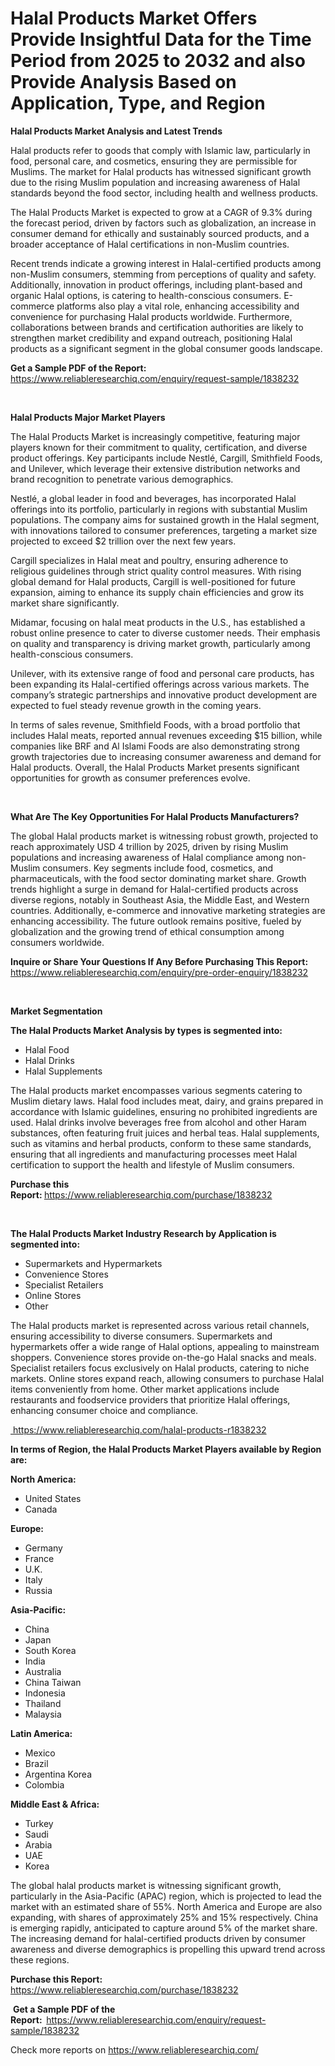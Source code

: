 <p><h1>Halal Products Market Offers Provide Insightful Data for the Time Period from 2025 to 2032 and also Provide Analysis Based on Application, Type, and Region</h1></p><p><strong>Halal Products Market Analysis and Latest Trends</strong></p>
<p><p>Halal products refer to goods that comply with Islamic law, particularly in food, personal care, and cosmetics, ensuring they are permissible for Muslims. The market for Halal products has witnessed significant growth due to the rising Muslim population and increasing awareness of Halal standards beyond the food sector, including health and wellness products. </p><p>The Halal Products Market is expected to grow at a CAGR of 9.3% during the forecast period, driven by factors such as globalization, an increase in consumer demand for ethically and sustainably sourced products, and a broader acceptance of Halal certifications in non-Muslim countries. </p><p>Recent trends indicate a growing interest in Halal-certified products among non-Muslim consumers, stemming from perceptions of quality and safety. Additionally, innovation in product offerings, including plant-based and organic Halal options, is catering to health-conscious consumers. E-commerce platforms also play a vital role, enhancing accessibility and convenience for purchasing Halal products worldwide. Furthermore, collaborations between brands and certification authorities are likely to strengthen market credibility and expand outreach, positioning Halal products as a significant segment in the global consumer goods landscape.</p></p>
<p><strong>Get a Sample PDF of the Report:&nbsp;</strong> <a href="https://www.reliableresearchiq.com/enquiry/request-sample/1838232?utm_campaign=3455&utm_medium=2&utm_source=Github&utm_content=ia&utm_term=07042025&utm_id=halal-products">https://www.reliableresearchiq.com/enquiry/request-sample/1838232</a></p>
<p>&nbsp;</p>
<p><strong>Halal Products Major Market Players</strong></p>
<p><p>The Halal Products Market is increasingly competitive, featuring major players known for their commitment to quality, certification, and diverse product offerings. Key participants include Nestlé, Cargill, Smithfield Foods, and Unilever, which leverage their extensive distribution networks and brand recognition to penetrate various demographics.</p><p>Nestlé, a global leader in food and beverages, has incorporated Halal offerings into its portfolio, particularly in regions with substantial Muslim populations. The company aims for sustained growth in the Halal segment, with innovations tailored to consumer preferences, targeting a market size projected to exceed $2 trillion over the next few years.</p><p>Cargill specializes in Halal meat and poultry, ensuring adherence to religious guidelines through strict quality control measures. With rising global demand for Halal products, Cargill is well-positioned for future expansion, aiming to enhance its supply chain efficiencies and grow its market share significantly.</p><p>Midamar, focusing on halal meat products in the U.S., has established a robust online presence to cater to diverse customer needs. Their emphasis on quality and transparency is driving market growth, particularly among health-conscious consumers. </p><p>Unilever, with its extensive range of food and personal care products, has been expanding its Halal-certified offerings across various markets. The company’s strategic partnerships and innovative product development are expected to fuel steady revenue growth in the coming years.</p><p>In terms of sales revenue, Smithfield Foods, with a broad portfolio that includes Halal meats, reported annual revenues exceeding $15 billion, while companies like BRF and Al Islami Foods are also demonstrating strong growth trajectories due to increasing consumer awareness and demand for Halal products. Overall, the Halal Products Market presents significant opportunities for growth as consumer preferences evolve.</p></p>
<p>&nbsp;</p>
<p><strong>What Are The Key Opportunities For Halal Products Manufacturers?</strong></p>
<p><p>The global Halal products market is witnessing robust growth, projected to reach approximately USD 4 trillion by 2025, driven by rising Muslim populations and increasing awareness of Halal compliance among non-Muslim consumers. Key segments include food, cosmetics, and pharmaceuticals, with the food sector dominating market share. Growth trends highlight a surge in demand for Halal-certified products across diverse regions, notably in Southeast Asia, the Middle East, and Western countries. Additionally, e-commerce and innovative marketing strategies are enhancing accessibility. The future outlook remains positive, fueled by globalization and the growing trend of ethical consumption among consumers worldwide.</p></p>
<p><strong>Inquire or Share Your Questions If Any Before Purchasing This Report:</strong> <a href="https://www.reliableresearchiq.com/enquiry/pre-order-enquiry/1838232?utm_campaign=3455&utm_medium=2&utm_source=Github&utm_content=ia&utm_term=07042025&utm_id=halal-products">https://www.reliableresearchiq.com/enquiry/pre-order-enquiry/1838232</a></p>
<p>&nbsp;</p>
<p><strong>Market Segmentation</strong></p>
<p><strong>The Halal Products Market Analysis by types is segmented into:</strong></p>
<p><ul><li>Halal Food</li><li>Halal Drinks</li><li>Halal Supplements</li></ul></p>
<p><p>The Halal products market encompasses various segments catering to Muslim dietary laws. Halal food includes meat, dairy, and grains prepared in accordance with Islamic guidelines, ensuring no prohibited ingredients are used. Halal drinks involve beverages free from alcohol and other Haram substances, often featuring fruit juices and herbal teas. Halal supplements, such as vitamins and herbal products, conform to these same standards, ensuring that all ingredients and manufacturing processes meet Halal certification to support the health and lifestyle of Muslim consumers.</p></p>
<p><strong>Purchase this Report:&nbsp;</strong><a href="https://www.reliableresearchiq.com/purchase/1838232?utm_campaign=3455&utm_medium=2&utm_source=Github&utm_content=ia&utm_term=07042025&utm_id=halal-products">https://www.reliableresearchiq.com/purchase/1838232</a></p>
<p>&nbsp;</p>
<p><strong>The Halal Products Market Industry Research by Application is segmented into:</strong></p>
<p><ul><li>Supermarkets and Hypermarkets</li><li>Convenience Stores</li><li>Specialist Retailers</li><li>Online Stores</li><li>Other</li></ul></p>
<p><p>The Halal products market is represented across various retail channels, ensuring accessibility to diverse consumers. Supermarkets and hypermarkets offer a wide range of Halal options, appealing to mainstream shoppers. Convenience stores provide on-the-go Halal snacks and meals. Specialist retailers focus exclusively on Halal products, catering to niche markets. Online stores expand reach, allowing consumers to purchase Halal items conveniently from home. Other market applications include restaurants and foodservice providers that prioritize Halal offerings, enhancing consumer choice and compliance.</p></p>
<p><a href="https://www.reliableresearchiq.com/halal-products-r1838232?utm_campaign=3455&utm_medium=2&utm_source=Github&utm_content=ia&utm_term=07042025&utm_id=halal-products">&nbsp;https://www.reliableresearchiq.com/halal-products-r1838232</a></p>
<p><strong>In terms of Region, the Halal Products Market Players available by Region are:</strong></p>
<p>
    <p> <strong> North America: </strong>
        <ul>
            <li>United States</li>
            <li>Canada</li>
        </ul>
        </p> 
    <p> <strong> Europe: </strong>
        <ul>
            <li>Germany</li>
            <li>France</li>
            <li>U.K.</li>
            <li>Italy</li>
            <li>Russia</li>
        </ul>
        </p> 
    <p> <strong> Asia-Pacific: </strong>
        <ul>
            <li>China</li>
            <li>Japan</li>
            <li>South Korea</li>
            <li>India</li>
            <li>Australia</li>
            <li>China Taiwan</li>
            <li>Indonesia</li>
            <li>Thailand</li>
            <li>Malaysia</li>
        </ul>
        </p> 
    <p> <strong> Latin America: </strong>
        <ul>
            <li>Mexico</li>
            <li>Brazil</li>
            <li>Argentina Korea</li>
            <li>Colombia</li>
        </ul>
        </p> 
    <p> <strong> Middle East & Africa: </strong>
        <ul>
            <li>Turkey</li>
            <li>Saudi</li>
            <li>Arabia</li>
            <li>UAE</li>
            <li>Korea</li>
        </ul>
    </p>
    </p>
<p><p>The global halal products market is witnessing significant growth, particularly in the Asia-Pacific (APAC) region, which is projected to lead the market with an estimated share of 55%. North America and Europe are also expanding, with shares of approximately 25% and 15% respectively. China is emerging rapidly, anticipated to capture around 5% of the market share. The increasing demand for halal-certified products driven by consumer awareness and diverse demographics is propelling this upward trend across these regions.</p></p>
<p><strong>Purchase this Report: </strong><a href="https://www.reliableresearchiq.com/purchase/1838232?utm_campaign=3455&utm_medium=2&utm_source=Github&utm_content=ia&utm_term=07042025&utm_id=halal-products">https://www.reliableresearchiq.com/purchase/1838232</a></p>
<p>&nbsp;<strong>Get a Sample PDF of the Report:&nbsp;&nbsp;</strong><a href="https://www.reliableresearchiq.com/enquiry/request-sample/1838232?utm_campaign=3455&utm_medium=2&utm_source=Github&utm_content=ia&utm_term=07042025&utm_id=halal-products">https://www.reliableresearchiq.com/enquiry/request-sample/1838232</a></p>
<p><strong></strong></p>
<p>Check more reports on <a href="https://www.reliableresearchiq.com/?utm_campaign=3455&utm_medium=2&utm_source=Github&utm_content=ia&utm_term=07042025&utm_id=halal-products">https://www.reliableresearchiq.com/</a></p>